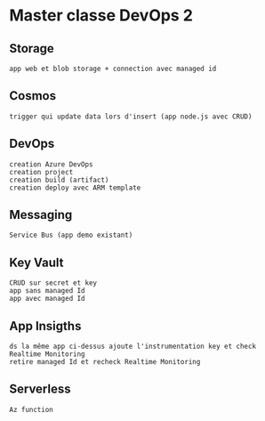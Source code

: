 # Master classe DevOps 2

## Storage
	app web et blob storage + connection avec managed id

## Cosmos
	trigger qui update data lors d'insert (app node.js avec CRUD)

## DevOps
	creation Azure DevOps
	creation project
	creation build (artifact)
	creation deploy avec ARM template

## Messaging
	Service Bus (app demo existant)

## Key Vault
	CRUD sur secret et key
	app sans managed Id
	app avec managed Id

## App Insigths
	ds la même app ci-dessus ajoute l'instrumentation key et check Realtime Monitoring
	retire managed Id et recheck Realtime Monitoring

## Serverless
	Az function

